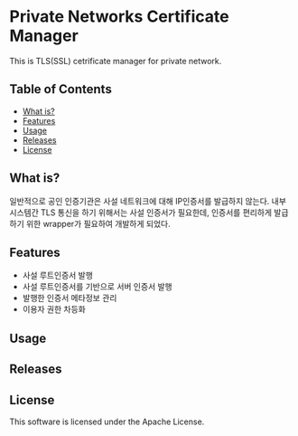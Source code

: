 # Private Networks Certificate Manager

This is TLS(SSL) cetrificate manager for private network.

## Table of Contents

- [What is?](#what-is)
- [Features](#features)
- [Usage](#usage)
- [Releases](#releases)
- [License](#license)

## What is?

일반적으로 공인 인증기관은 사설 네트워크에 대해 IP인증서를 발급하지 않는다.
내부 시스템간 TLS 통신을 하기 위해서는 사설 인증서가 필요한데, 인증서를 편리하게 발급하기 위한 wrapper가 필요하여 개발하게 되었다.

## Features

- 사설 루트인증서 발행
- 사설 루트인증서를 기반으로 서버 인증서 발행
- 발행한 인증서 메타정보 관리
- 이용자 권한 차등화

## Usage

## Releases

## License

This software is licensed under the Apache License.
